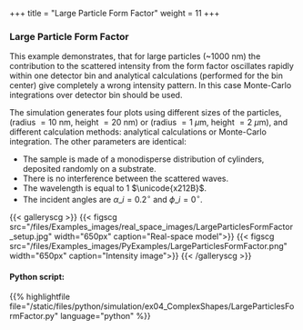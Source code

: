 +++
title = "Large Particle Form Factor"
weight = 11
+++

### Large Particle Form Factor

This example demonstrates, that for large particles (~$1000$ nm) the contribution to the scattered intensity from the form factor oscillates rapidly within one detector bin and analytical calculations (performed for the bin center) give completely a wrong intensity pattern. In this case Monte-Carlo integrations over detector bin should be used.

The simulation generates four plots using different sizes of the particles, (radius $=10$ nm, height $=20$ nm) or (radius $=1$ $\mu$m, height $=2$ $\mu$m), and different calculation methods: analytical calculations or Monte-Carlo integration. The other parameters are identical:

* The sample is made of a monodisperse distribution of cylinders, deposited randomly on a substrate.
* There is no interference between the scattered waves.
* The wavelength is equal to $1$ $\unicode{x212B}$.
* The incident angles are $\alpha\_i = 0.2 ^{\circ}$ and $\phi\_i = 0^{\circ}$.

  
  
{{< galleryscg >}}
{{< figscg src="/files/Examples_images/real_space_images/LargeParticlesFormFactor_setup.jpg" width="650px" caption="Real-space model">}}
{{< figscg src="/files/Examples_images/PyExamples/LargeParticlesFormFactor.png" width="650px" caption="Intensity image">}}
{{< /galleryscg >}}

#### Python script:
{{% highlightfile file="/static/files/python/simulation/ex04_ComplexShapes/LargeParticlesFormFactor.py" language="python" %}}
